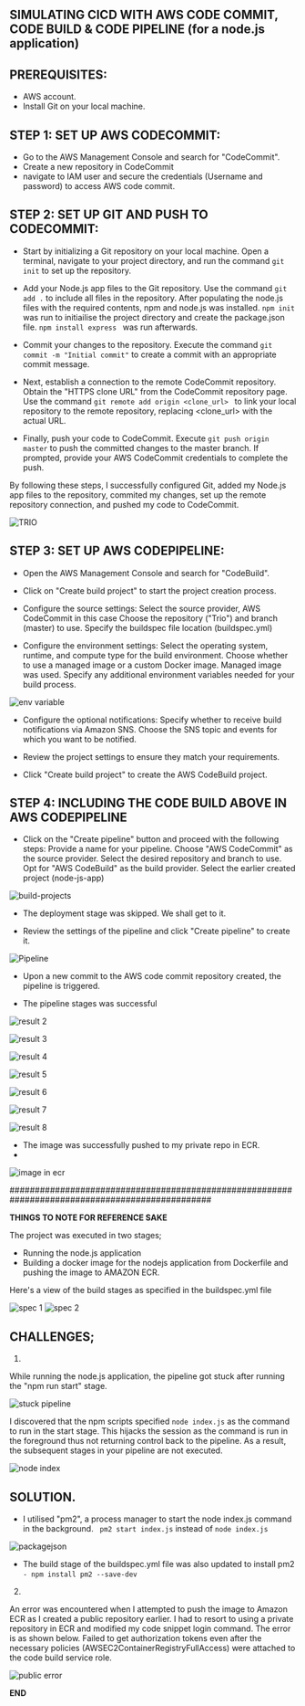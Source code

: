## SIMULATING CICD WITH AWS CODE COMMIT, CODE BUILD & CODE PIPELINE (for a node.js application)


## PREREQUISITES:
- AWS account.
- Install Git on your local machine.


## STEP 1: SET UP AWS CODECOMMIT:
- Go to the AWS Management Console and search for "CodeCommit".
- Create a new repository in CodeCommit
- navigate to IAM user and secure the credentials (Username and password) to access AWS code commit.


## STEP 2: SET UP GIT AND PUSH TO CODECOMMIT:

* Start by initializing a Git repository on your local machine. Open a terminal, navigate to your project directory, and run the command `git init` to set up the repository.

* Add your Node.js app files to the Git repository. Use the command `git add .` to include all files in the repository.
  After populating the node.js files with the required contents, npm and node.js was installed. `npm init ` was run to initiailise the project directory and create the package.json file. `npm install express ` was run afterwards.

* Commit your changes to the repository. Execute the command `git commit -m "Initial commit"` to create a commit with an appropriate commit message.

* Next, establish a connection to the remote CodeCommit repository. Obtain the "HTTPS clone URL" from the CodeCommit repository page. Use the command `git remote add origin <clone_url> ` to link your local repository to the remote repository, replacing <clone_url> with the actual URL.

* Finally, push your code to CodeCommit. Execute `git push origin master` to push the committed changes to the master branch. If prompted, provide your AWS CodeCommit credentials to complete the push.

By following these steps, I successfully configured Git, added my Node.js app files to the repository, commited my changes, set up the remote repository connection, and pushed my code to CodeCommit.

![TRIO](https://github.com/Babbexx-22/AWS-CICD-Pipeline-Project/assets/114196715/c005b46e-4032-45b6-9488-5b9e5c36d875)

## STEP 3: SET UP AWS CODEPIPELINE:

* Open the AWS Management Console and search for "CodeBuild".

* Click on "Create build project" to start the project creation process.

* Configure the source settings:
  Select the source provider, AWS CodeCommit in this case
  Choose the repository ("Trio") and branch (master) to use.
  Specify the buildspec file location (buildspec.yml)

* Configure the environment settings:
  Select the operating system, runtime, and compute type for the build environment.
  Choose whether to use a managed image or a custom Docker image. Managed image was used.
  Specify any additional environment variables needed for your build process.
  
![env variable](https://github.com/Babbexx-22/AWS-CICD-Pipeline-Project/assets/114196715/92e08a6c-d247-451d-9b28-78979594e1fc)

* Configure the optional notifications:
  Specify whether to receive build notifications via Amazon SNS.
  Choose the SNS topic and events for which you want to be notified.

* Review the project settings to ensure they match your requirements.

* Click "Create build project" to create the AWS CodeBuild project.

## STEP 4: INCLUDING THE CODE BUILD ABOVE IN AWS CODEPIPELINE

* Click on the "Create pipeline" button and proceed with the following steps:
  Provide a name for your pipeline.
  Choose "AWS CodeCommit" as the source provider.
  Select the desired repository and branch to use.
  Opt for "AWS CodeBuild" as the build provider. Select the earlier created project (node-js-app)

![build-projects](https://github.com/Babbexx-22/AWS-CICD-Pipeline-Project/assets/114196715/5a1d3d8f-b902-4ad2-8316-7e16621c6db7)

* The deployment stage was skipped. We shall get to it.
 
* Review the settings of the pipeline and click "Create pipeline" to create it.
  
![Pipeline](https://github.com/Babbexx-22/AWS-CICD-Pipeline-Project/assets/114196715/603dde70-3637-453d-9809-abd3acf42b0d)

* Upon a new commit to the AWS code commit repository created, the pipeline is triggered.

* The pipeline stages was successful
  
![result 2](https://github.com/Babbexx-22/AWS-CICD-Pipeline-Project/assets/114196715/8c92a5ed-a107-46dc-b7f6-1cadbe966ac3)

![result 3](https://github.com/Babbexx-22/AWS-CICD-Pipeline-Project/assets/114196715/4364680f-8bbf-40cc-afc4-255fb3fd5883)

![result 4](https://github.com/Babbexx-22/AWS-CICD-Pipeline-Project/assets/114196715/807f6a08-cdd9-4d37-8372-03cb2e0ddd91)

![result 5](https://github.com/Babbexx-22/AWS-CICD-Pipeline-Project/assets/114196715/9983f2a2-241b-4801-9a0a-2c68071c67e8)

![result 6](https://github.com/Babbexx-22/AWS-CICD-Pipeline-Project/assets/114196715/7f303c45-a3e6-48e6-8330-13d1cc018de2)

![result 7](https://github.com/Babbexx-22/AWS-CICD-Pipeline-Project/assets/114196715/c6e41178-0f3f-4817-af89-27a359f3c71c)

![result 8](https://github.com/Babbexx-22/AWS-CICD-Pipeline-Project/assets/114196715/3d2eeba5-798c-4e9e-93e5-52e318daa8db)


* The image was successfully pushed to my private repo in ECR.
* 
![image in ecr](https://github.com/Babbexx-22/AWS-CICD-Pipeline-Project/assets/114196715/4ca4148d-298b-4fe6-92a6-e046bb9d601e)

################################################################################################

**THINGS TO NOTE FOR REFERENCE SAKE**

The project was executed in two stages;
- Running the node.js application 
- Building a docker image for the nodejs application from Dockerfile and pushing the image to AMAZON ECR.
 
Here's a view of the build stages as specified in the buildspec.yml file

![spec 1](https://github.com/Babbexx-22/AWS-CICD-Pipeline-Project/assets/114196715/8c25b126-7b1b-4234-a50c-29de7f0d355e)
![spec 2](https://github.com/Babbexx-22/AWS-CICD-Pipeline-Project/assets/114196715/ca3963a0-25d7-436d-b2e2-169bd61f927c)

## CHALLENGES;

1.
While running the node.js application, the pipeline got stuck after running the "npm run start" stage.

![stuck pipeline](https://github.com/Babbexx-22/AWS-CICD-Pipeline-Project/assets/114196715/8435f3af-93a3-4a52-8bc7-cf2d5db78d12)

I discovered that the npm scripts specified ` node index.js ` as the command to run in the start stage. This hijacks the session as the command is run in the foreground thus not returning control back to the pipeline. As a result, the subsequent stages in your pipeline are not executed.

![node index](https://github.com/Babbexx-22/AWS-CICD-Pipeline-Project/assets/114196715/bbe83c62-e847-43f1-b9a6-39e86a88e5e6)

## SOLUTION.

- I utilised "pm2", a process manager to start the node index.js command in the background. ` pm2 start index.js` instead of ` node index.js `
  
![packagejson](https://github.com/Babbexx-22/AWS-CICD-Pipeline-Project/assets/114196715/f00d58d1-a82e-4b4d-9fe1-f6abe451638d)

- The build stage of the buildspec.yml file was also updated to install pm2 `- npm install pm2 --save-dev `

2.
An error was encountered when I attempted to push the image to Amazon ECR as I created a public repository earlier. I had to resort to using a private repository in ECR and modified my code snippet login command. The error is as shown below. Failed to get authorization tokens even after the necessary policies (AWSEC2ContainerRegistryFullAccess) were attached to the code build service role.

![public error](https://github.com/Babbexx-22/AWS-CICD-Pipeline-Project/assets/114196715/fff87c79-34a0-46e2-ac01-2c9ba856420a)

**END**
